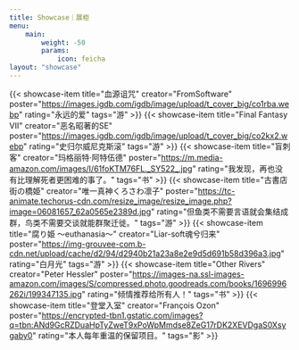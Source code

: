 ```yaml
---
title: Showcase｜展柜
menu:
    main: 
        weight: -50
        params:
            icon: feicha
layout: "showcase"
---
```


<div class="showcase-grid">

{{< showcase-item title="血源诅咒" creator="FromSoftware" poster="https://images.igdb.com/igdb/image/upload/t_cover_big/co1rba.webp" rating="永远的爱" tags="游"  >}}
{{< showcase-item title="Final Fantasy VII" creator="恶名昭著的SE" poster="https://images.igdb.com/igdb/image/upload/t_cover_big/co2kx2.webp" rating="史归尔威尼克斯滚" tags="游"  >}}
{{< showcase-item title="盲刺客" creator="玛格丽特·阿特伍德" poster="https://m.media-amazon.com/images/I/61foKTM76FL._SY522_.jpg" rating="我发现，再也没有比理解死者更困难的事了。" tags="书"  >}}
{{< showcase-item title="古書店街の橋姫" creator="唯一真神くろさわ凛子" poster="https://tc-animate.techorus-cdn.com/resize_image/resize_image.php?image=06081657_62a0565e2389d.jpg" rating="但鱼类不需要言语就会集结成群，鸟类不需要交谈就能群聚迁徙。" tags="游"  >}}
{{< showcase-item title="腐り姫 ～euthanasia～" creator="Liar-soft魂兮归来" poster="https://img-grouvee-com.b-cdn.net/upload/cache/d2/94/d2940b21a23a8e2e9d5d691b58d396a3.jpg" rating="白月光" tags="游"  >}}
{{< showcase-item title="Other Rivers" creator="Peter Hessler" poster="https://images-na.ssl-images-amazon.com/images/S/compressed.photo.goodreads.com/books/1696996262i/199347135.jpg" rating="倾情推荐给所有人！" tags="书"  >}}
{{< showcase-item title="登堂入室" creator="François Ozon" poster="https://encrypted-tbn1.gstatic.com/images?q=tbn:ANd9GcRZDuaHpTyZweT9xPoWpMmdse8ZeG17rDK2XEVDgaS0Xsygaby0" rating="本人每年重温的保留项目。" tags="影"  >}}

</div>

